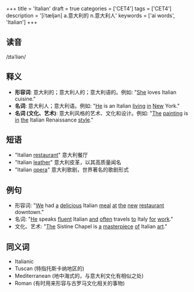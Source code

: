+++
title = 'Italian'
draft = true
categories = ['CET4']
tags = ['CET4']
description = '[iˈtæljən] a.意大利的 n.意大利人'
keywords = ['ai words', 'Italian']
+++

## 读音
/ɪtəˈliən/

## 释义
- **形容词**: 意大利的；意大利人的；意大利语的。例如: "[She](/zh/post/she/) loves Italian cuisine."
- **名词**: 意大利人；意大利语。例如: "[He](/zh/post/he/) is an Italian [living](/zh/post/living/) [in](/zh/post/in/) [New](/zh/post/new/) York."
- **名词 (文化、艺术)**: 意大利风格的艺术、文化和设计。例如: "[The](/zh/post/the/) [painting](/zh/post/painting/) is [in](/zh/post/in/) [the](/zh/post/the/) Italian Renaissance [style](/zh/post/style/)."

## 短语
- "Italian [restaurant](/zh/post/restaurant/)" 意大利餐厅
- "Italian [leather](/zh/post/leather/)" 意大利皮革，以其高质量闻名
- "Italian [opera](/zh/post/opera/)" 意大利歌剧，世界著名的歌剧形式

## 例句
- 形容词: "[We](/zh/post/we/) had [a](/zh/post/a/) [delicious](/zh/post/delicious/) Italian [meal](/zh/post/meal/) [at](/zh/post/at/) [the](/zh/post/the/) [new](/zh/post/new/) [restaurant](/zh/post/restaurant/) downtown."
- 名词: "[He](/zh/post/he/) speaks [fluent](/zh/post/fluent/) Italian [and](/zh/post/and/) [often](/zh/post/often/) travels [to](/zh/post/to/) Italy [for](/zh/post/for/) [work](/zh/post/work/)."
- 文化、艺术: "[The](/zh/post/the/) Sistine Chapel is [a](/zh/post/a/) [masterpiece](/zh/post/masterpiece/) [of](/zh/post/of/) Italian [art](/zh/post/art/)."

## 同义词
- Italianic
- Tuscan (特指托斯卡纳地区的)
- Mediterranean (地中海式的，与意大利文化有相似之处)
- Roman (有时用来形容与古罗马文化相关的事物)
